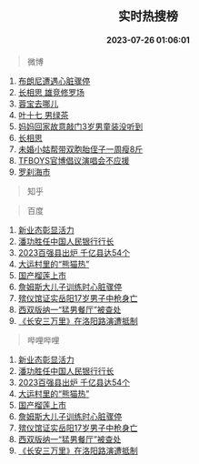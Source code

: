 <div align="center"><h2>实时热搜榜</h2><h4>2023-07-26 01:06:01</h4></div>

> 微博  

1. [布朗尼遭遇心脏骤停](https://s.weibo.com/weibo?q=%23%E5%B8%83%E6%9C%97%E5%B0%BC%E9%81%AD%E9%81%87%E5%BF%83%E8%84%8F%E9%AA%A4%E5%81%9C%23&t=31&band_rank=1&Refer=top)<br />
2. [长相思 雄竞修罗场](https://s.weibo.com/weibo?q=%E9%95%BF%E7%9B%B8%E6%80%9D%20%E9%9B%84%E7%AB%9E%E4%BF%AE%E7%BD%97%E5%9C%BA&t=31&band_rank=2&Refer=top)<br />
3. [蓉宝去哪儿](https://s.weibo.com/weibo?q=%23%E8%93%89%E5%AE%9D%E5%8E%BB%E5%93%AA%E5%84%BF%23&t=31&band_rank=3&Refer=top)<br />
4. [叶十七 男绿茶](https://s.weibo.com/weibo?q=%E5%8F%B6%E5%8D%81%E4%B8%83%20%E7%94%B7%E7%BB%BF%E8%8C%B6&t=31&band_rank=4&Refer=top)<br />
5. [妈妈回家故意敲门3岁男童装没听到](https://s.weibo.com/weibo?q=%23%E5%A6%88%E5%A6%88%E5%9B%9E%E5%AE%B6%E6%95%85%E6%84%8F%E6%95%B2%E9%97%A83%E5%B2%81%E7%94%B7%E7%AB%A5%E8%A3%85%E6%B2%A1%E5%90%AC%E5%88%B0%23&t=31&band_rank=5&Refer=top)<br />
6. [长相思](https://s.weibo.com/weibo?q=%E9%95%BF%E7%9B%B8%E6%80%9D&t=31&band_rank=6&Refer=top)<br />
7. [未婚小姑帮带双胞胎侄子一周瘦8斤](https://s.weibo.com/weibo?q=%23%E6%9C%AA%E5%A9%9A%E5%B0%8F%E5%A7%91%E5%B8%AE%E5%B8%A6%E5%8F%8C%E8%83%9E%E8%83%8E%E4%BE%84%E5%AD%90%E4%B8%80%E5%91%A8%E7%98%A68%E6%96%A4%23&t=31&band_rank=7&Refer=top)<br />
8. [TFBOYS官博倡议演唱会不应援](https://s.weibo.com/weibo?q=%23TFBOYS%E5%AE%98%E5%8D%9A%E5%80%A1%E8%AE%AE%E6%BC%94%E5%94%B1%E4%BC%9A%E4%B8%8D%E5%BA%94%E6%8F%B4%23&t=31&band_rank=8&Refer=top)<br />
9. [罗刹海市](https://s.weibo.com/weibo?q=%E7%BD%97%E5%88%B9%E6%B5%B7%E5%B8%82&t=31&band_rank=9&Refer=top)<br />

> 知乎  


> 百度  

1. [新业态彰显活力](https://www.baidu.com/s?wd=%E6%96%B0%E4%B8%9A%E6%80%81%E5%BD%B0%E6%98%BE%E6%B4%BB%E5%8A%9B&sa=fyb_news&rsv_dl=fyb_news)<br />
2. [潘功胜任中国人民银行行长](https://www.baidu.com/s?wd=%E6%BD%98%E5%8A%9F%E8%83%9C%E4%BB%BB%E4%B8%AD%E5%9B%BD%E4%BA%BA%E6%B0%91%E9%93%B6%E8%A1%8C%E8%A1%8C%E9%95%BF&sa=fyb_news&rsv_dl=fyb_news)<br />
3. [2023百强县出炉 千亿县达54个](https://www.baidu.com/s?wd=2023%E7%99%BE%E5%BC%BA%E5%8E%BF%E5%87%BA%E7%82%89+%E5%8D%83%E4%BA%BF%E5%8E%BF%E8%BE%BE54%E4%B8%AA&sa=fyb_news&rsv_dl=fyb_news)<br />
4. [大运村里的“熊猫热”](https://www.baidu.com/s?wd=%E5%A4%A7%E8%BF%90%E6%9D%91%E9%87%8C%E7%9A%84%E2%80%9C%E7%86%8A%E7%8C%AB%E7%83%AD%E2%80%9D&sa=fyb_news&rsv_dl=fyb_news)<br />
5. [国产榴莲上市](https://www.baidu.com/s?wd=%E5%9B%BD%E4%BA%A7%E6%A6%B4%E8%8E%B2%E4%B8%8A%E5%B8%82&sa=fyb_news&rsv_dl=fyb_news)<br />
6. [詹姆斯大儿子训练时心脏骤停](https://www.baidu.com/s?wd=%E8%A9%B9%E5%A7%86%E6%96%AF%E5%A4%A7%E5%84%BF%E5%AD%90%E8%AE%AD%E7%BB%83%E6%97%B6%E5%BF%83%E8%84%8F%E9%AA%A4%E5%81%9C&sa=fyb_news&rsv_dl=fyb_news)<br />
7. [殡仪馆证实岳阳17岁男子中枪身亡](https://www.baidu.com/s?wd=%E6%AE%A1%E4%BB%AA%E9%A6%86%E8%AF%81%E5%AE%9E%E5%B2%B3%E9%98%B317%E5%B2%81%E7%94%B7%E5%AD%90%E4%B8%AD%E6%9E%AA%E8%BA%AB%E4%BA%A1&sa=fyb_news&rsv_dl=fyb_news)<br />
8. [西双版纳一“猛男餐厅”被查处](https://www.baidu.com/s?wd=%E8%A5%BF%E5%8F%8C%E7%89%88%E7%BA%B3%E4%B8%80%E2%80%9C%E7%8C%9B%E7%94%B7%E9%A4%90%E5%8E%85%E2%80%9D%E8%A2%AB%E6%9F%A5%E5%A4%84&sa=fyb_news&rsv_dl=fyb_news)<br />
9. [《长安三万里》在洛阳路演遭抵制](https://www.baidu.com/s?wd=%E3%80%8A%E9%95%BF%E5%AE%89%E4%B8%89%E4%B8%87%E9%87%8C%E3%80%8B%E5%9C%A8%E6%B4%9B%E9%98%B3%E8%B7%AF%E6%BC%94%E9%81%AD%E6%8A%B5%E5%88%B6&sa=fyb_news&rsv_dl=fyb_news)<br />

> 哔哩哔哩  

1. [新业态彰显活力](https://www.baidu.com/s?wd=%E6%96%B0%E4%B8%9A%E6%80%81%E5%BD%B0%E6%98%BE%E6%B4%BB%E5%8A%9B&sa=fyb_news&rsv_dl=fyb_news)<br />
2. [潘功胜任中国人民银行行长](https://www.baidu.com/s?wd=%E6%BD%98%E5%8A%9F%E8%83%9C%E4%BB%BB%E4%B8%AD%E5%9B%BD%E4%BA%BA%E6%B0%91%E9%93%B6%E8%A1%8C%E8%A1%8C%E9%95%BF&sa=fyb_news&rsv_dl=fyb_news)<br />
3. [2023百强县出炉 千亿县达54个](https://www.baidu.com/s?wd=2023%E7%99%BE%E5%BC%BA%E5%8E%BF%E5%87%BA%E7%82%89+%E5%8D%83%E4%BA%BF%E5%8E%BF%E8%BE%BE54%E4%B8%AA&sa=fyb_news&rsv_dl=fyb_news)<br />
4. [大运村里的“熊猫热”](https://www.baidu.com/s?wd=%E5%A4%A7%E8%BF%90%E6%9D%91%E9%87%8C%E7%9A%84%E2%80%9C%E7%86%8A%E7%8C%AB%E7%83%AD%E2%80%9D&sa=fyb_news&rsv_dl=fyb_news)<br />
5. [国产榴莲上市](https://www.baidu.com/s?wd=%E5%9B%BD%E4%BA%A7%E6%A6%B4%E8%8E%B2%E4%B8%8A%E5%B8%82&sa=fyb_news&rsv_dl=fyb_news)<br />
6. [詹姆斯大儿子训练时心脏骤停](https://www.baidu.com/s?wd=%E8%A9%B9%E5%A7%86%E6%96%AF%E5%A4%A7%E5%84%BF%E5%AD%90%E8%AE%AD%E7%BB%83%E6%97%B6%E5%BF%83%E8%84%8F%E9%AA%A4%E5%81%9C&sa=fyb_news&rsv_dl=fyb_news)<br />
7. [殡仪馆证实岳阳17岁男子中枪身亡](https://www.baidu.com/s?wd=%E6%AE%A1%E4%BB%AA%E9%A6%86%E8%AF%81%E5%AE%9E%E5%B2%B3%E9%98%B317%E5%B2%81%E7%94%B7%E5%AD%90%E4%B8%AD%E6%9E%AA%E8%BA%AB%E4%BA%A1&sa=fyb_news&rsv_dl=fyb_news)<br />
8. [西双版纳一“猛男餐厅”被查处](https://www.baidu.com/s?wd=%E8%A5%BF%E5%8F%8C%E7%89%88%E7%BA%B3%E4%B8%80%E2%80%9C%E7%8C%9B%E7%94%B7%E9%A4%90%E5%8E%85%E2%80%9D%E8%A2%AB%E6%9F%A5%E5%A4%84&sa=fyb_news&rsv_dl=fyb_news)<br />
9. [《长安三万里》在洛阳路演遭抵制](https://www.baidu.com/s?wd=%E3%80%8A%E9%95%BF%E5%AE%89%E4%B8%89%E4%B8%87%E9%87%8C%E3%80%8B%E5%9C%A8%E6%B4%9B%E9%98%B3%E8%B7%AF%E6%BC%94%E9%81%AD%E6%8A%B5%E5%88%B6&sa=fyb_news&rsv_dl=fyb_news)<br />
